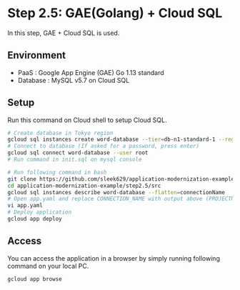 # Step 2.5: GAE(Golang) + Cloud SQL

In this step, GAE + Cloud SQL is used.

## Environment

- PaaS : Google App Engine (GAE) Go 1.13 standard
- Database : MySQL v5.7 on Cloud SQL

## Setup

Run this command on Cloud shell to setup Cloud SQL.

```bash
# Create database in Tokyo region
gcloud sql instances create word-database --tier=db-n1-standard-1 --region=asia-northeast1
# Connect to database (If asked for a password, press enter)
gcloud sql connect word-database --user root
# Run command in init.sql on mysql console

# Run following command in bash
git clone https://github.com/sleek629/application-modernization-example.git
cd application-modernization-example/step2.5/src
gcloud sql instances describe word-database --flatten=connectionName
# Open app.yaml and replace CONNECTION_NAME with output above (PROJECTNAME:REGION:DATABASE_NAME)
vi app.yaml
# Deploy application
gcloud app deploy
```



 ## Access

You can access the application in a browser by simply running following command on your local PC.

```bash
gcloud app browse
```



